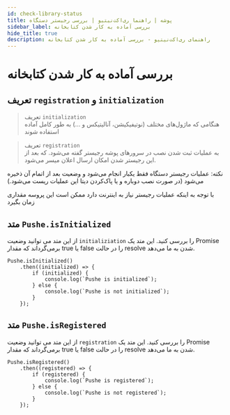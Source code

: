 ```yaml
---
id: check-library-status
title: پوشه | راهنما ری‌اکت‌نیتیو | بررسی رجیستر دستگاه
sidebar_label: بررسی آماده به کار شدن کتابخانه 
hide_title: true
description: راهنمای ری‌اکت‌نیتیو - بررسی آماده به کار شدن کتابخانه
---
```


# بررسی آماده به کار شدن کتابخانه 

## تعریف ```registration``` و ```initialization```

> تعریف ‍‍‍```initialization```     
هنگامی که ماژول‌های مختلف (نوتیفیکیشن، آنالیتیکس و ...) به طور کامل آماده استفاده شوند

> تعریف ```registration```    
به عملیات ثبت شدن نصب در سرور‌های پوشه رجیستر گفته می‌شود. که بعد از این رجیستر شدن امکان ارسال اعلان میسر می‌شود.


نکته: عملیات رجیستر دستگاه فقط یکبار انجام می‌شود و وضعیت بعد از اتمام آن ذخیره می‌شود (در صورت نصب دوباره و یا پاک‌کردن دیتا این عملیات ریست می‌شود.)

با توجه به اینکه عملیات رجیستر نیاز به اینترنت دارد ممکن است این پروسه مقداری زمان بگیرد

## متد ```Pushe.isInitialized```

از این متد می توانید وضعیت ```initializiation``` را بررسی کنید.
این متد یک Promise بر‌می‌گرداند که مقدار true یا false را در حالت resolve شدن به ما می‌دهد.

```
Pushe.isInitialized()
    .then((initialized) => {
        if (initialized) {
            console.log(`Pushe is initialized`);
        } else {
            console.log(`Pushe is not initialized`);
        }
    });
```

## متد ```Pushe.isRegistered```

از این متد می توانید وضعیت ```registration``` را بررسی کنید.
این متد یک Promise بر‌می‌گرداند که مقدار true یا false را در حالت resolve شدن به ما می‌دهد.

```
Pushe.isRegistered()
    .then((registered) => {
        if (registered) {
            console.log(`Pushe is registered`);
        } else {
            console.log(`Pushe is not registered`);
        }
    });
```
